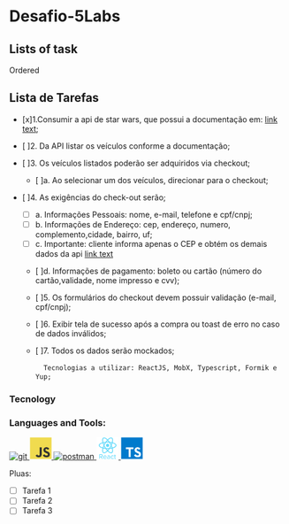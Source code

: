 # Desafio-5Labs

## Lists of task

Ordered

## Lista de Tarefas

- [x]1.Consumir a api de star wars, que possui a documentação em:
[link text](https://swapi.dev/about);

- [ ]2. Da API listar os veículos conforme a documentação;

- [ ]3. Os veículos listados poderão ser adquiridos via checkout;
    - [ ]a. Ao selecionar um dos veículos, direcionar para o checkout;

- [ ]4. As exigências do check-out serão;
    - [ ] a. Informações Pessoais: nome, e-mail, telefone e cpf/cnpj;
    - [ ] b. Informações de Endereço: cep, endereço, numero, complemento,cidade, bairro, uf;
    - [ ] c. Importante: cliente informa apenas o CEP e obtém os demais dados da api [link text](viacep.com.br)
    - [ ]d. Informações de pagamento: boleto ou cartão (número do cartão,validade, nome impresso e cvv);
    - [ ]5. Os formulários do checkout devem possuir validação (e-mail, cpf/cnpj);
    - [ ]6. Exibir tela de sucesso após a compra ou toast de erro no caso de dados
            inválidos;
    - [ ]7. Todos os dados serão mockados;
            
            Tecnologias a utilizar: ReactJS, MobX, Typescript, Formik e Yup;

<h3 align="left">Tecnology</h3>
<p align="left">
</p>

<h3 align="left">Languages and Tools:</h3>
<p align="left"> <a href="https://git-scm.com/" target="_blank" rel="noreferrer"> <img src="https://www.vectorlogo.zone/logos/git-scm/git-scm-icon.svg" alt="git" width="40" height="40"/> </a> <a href="https://developer.mozilla.org/en-US/docs/Web/JavaScript" target="_blank" rel="noreferrer"> <img src="https://raw.githubusercontent.com/devicons/devicon/master/icons/javascript/javascript-original.svg" alt="javascript" width="40" height="40"/> </a> <a href="https://postman.com" target="_blank" rel="noreferrer"> <img src="https://www.vectorlogo.zone/logos/getpostman/getpostman-icon.svg" alt="postman" width="40" height="40"/> </a> <a href="https://reactjs.org/" target="_blank" rel="noreferrer"> <img src="https://raw.githubusercontent.com/devicons/devicon/master/icons/react/react-original-wordmark.svg" alt="react" width="40" height="40"/> </a> <a href="https://www.typescriptlang.org/" target="_blank" rel="noreferrer"> <img src="https://raw.githubusercontent.com/devicons/devicon/master/icons/typescript/typescript-original.svg" alt="typescript" width="40" height="40"/> </a> </p>

Pluas:

- [ ] Tarefa 1
- [ ] Tarefa 2
- [ ] Tarefa 3